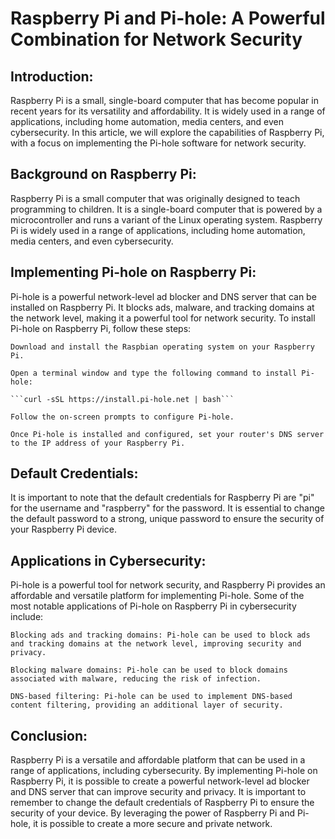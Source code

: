 # Raspberry Pi and Pi-hole: A Powerful Combination for Network Security

## Introduction:

Raspberry Pi is a small, single-board computer that has become popular in recent years for its versatility and affordability. It is widely used in a range of applications, including home automation, media centers, and even cybersecurity. In this article, we will explore the capabilities of Raspberry Pi, with a focus on implementing the Pi-hole software for network security.

## Background on Raspberry Pi:

Raspberry Pi is a small computer that was originally designed to teach programming to children. It is a single-board computer that is powered by a microcontroller and runs a variant of the Linux operating system. Raspberry Pi is widely used in a range of applications, including home automation, media centers, and even cybersecurity.

## Implementing Pi-hole on Raspberry Pi:

Pi-hole is a powerful network-level ad blocker and DNS server that can be installed on Raspberry Pi. It blocks ads, malware, and tracking domains at the network level, making it a powerful tool for network security. To install Pi-hole on Raspberry Pi, follow these steps:

    Download and install the Raspbian operating system on your Raspberry Pi.

    Open a terminal window and type the following command to install Pi-hole:

    ```curl -sSL https://install.pi-hole.net | bash```   

    Follow the on-screen prompts to configure Pi-hole.

    Once Pi-hole is installed and configured, set your router's DNS server to the IP address of your Raspberry Pi.

## Default Credentials:

It is important to note that the default credentials for Raspberry Pi are "pi" for the username and "raspberry" for the password. It is essential to change the default password to a strong, unique password to ensure the security of your Raspberry Pi device.

## Applications in Cybersecurity:

Pi-hole is a powerful tool for network security, and Raspberry Pi provides an affordable and versatile platform for implementing Pi-hole. Some of the most notable applications of Pi-hole on Raspberry Pi in cybersecurity include:

    Blocking ads and tracking domains: Pi-hole can be used to block ads and tracking domains at the network level, improving security and privacy.

    Blocking malware domains: Pi-hole can be used to block domains associated with malware, reducing the risk of infection.

    DNS-based filtering: Pi-hole can be used to implement DNS-based content filtering, providing an additional layer of security.

## Conclusion:

Raspberry Pi is a versatile and affordable platform that can be used in a range of applications, including cybersecurity. By implementing Pi-hole on Raspberry Pi, it is possible to create a powerful network-level ad blocker and DNS server that can improve security and privacy. It is important to remember to change the default credentials of Raspberry Pi to ensure the security of your device. By leveraging the power of Raspberry Pi and Pi-hole, it is possible to create a more secure and private network.